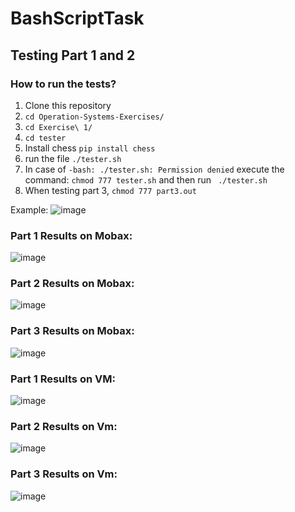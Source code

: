 # BashScriptTask

## Testing Part 1 and 2

### How to run the tests?
1. Clone this repository 
2. ```cd Operation-Systems-Exercises/```
3. ```cd Exercise\ 1/```
4. ```cd tester```
5. Install chess ```pip install chess```
6. run the file ```./tester.sh```
7. In case of ```-bash: ./tester.sh: Permission denied``` execute the command: ```chmod 777 tester.sh``` and then run ``` ./tester.sh```
8. When testing part 3, ```chmod 777 part3.out```

Example:
![image](https://github.com/ilanitb16/BashScriptTask/assets/97344492/afa457bb-2f3f-47a1-a4f8-cd4d5b7f48e8)

### Part 1 Results on Mobax:
![image](https://github.com/ilanitb16/BashScriptTask/assets/97344492/ec07c68b-cf51-4cbf-8e60-656d008f3836)

### Part 2 Results on Mobax:
![image](https://github.com/ilanitb16/BashScriptTask/assets/97344492/f4b21260-6e2c-4185-985e-2da8d38dbeb2)

### Part 3 Results on Mobax:
![image](https://github.com/ilanitb16/BashScriptTask/assets/97344492/6777339e-6abb-4f7c-b463-6595bfad2617)


### Part 1 Results on VM:
![image](https://github.com/ilanitb16/BashScriptTask/assets/97344492/3609bbbb-fcf5-4d08-8460-de6e0f7f3486)

### Part 2 Results on Vm:
![image](https://github.com/ilanitb16/BashScriptTask/assets/97344492/7bca116b-f63c-489b-ab87-de910a7af8b0)

### Part 3 Results on Vm:
![image](https://github.com/ilanitb16/BashScriptTask/assets/97344492/804bd92d-ae42-4885-b92a-99dd05154445)
